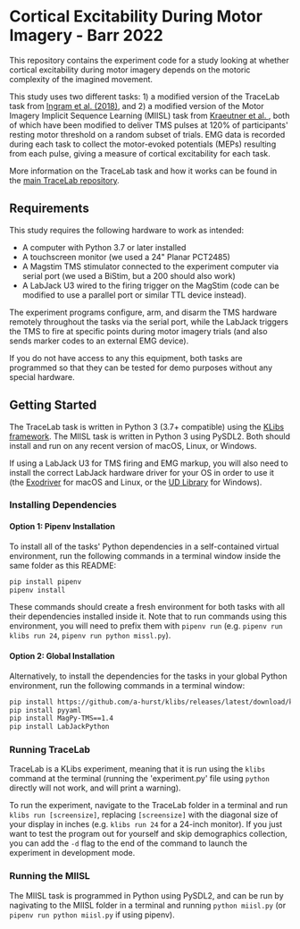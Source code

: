 # Cortical Excitability During Motor Imagery - Barr 2022

This repository contains the experiment code for a study looking at whether cortical excitability during motor imagery depends on the motoric complexity of the imagined movement.

This study uses two different tasks: 1) a modified version of the TraceLab task from [Ingram et al. (2018)](https://doi.org/10.1016/j.bbr.2018.10.030), and 2) a modified version of the Motor Imagery Implicit Sequence Learning (MIISL) task from [Kraeutner et al. ](https://dx.doi.org/10.1037/xhp0000148), both of which have been modified to deliver TMS pulses at 120% of participants' resting motor threshold on a random subset of trials. EMG data is recorded during each task to collect the motor-evoked potentials (MEPs) resulting from each pulse, giving a measure of cortical excitability for each task.

More information on the TraceLab task and how it works can be found in the [main TraceLab repository](https://github.com/LBRF/TraceLab).


## Requirements

This study requires the following hardware to work as intended:

* A computer with Python 3.7 or later installed
* A touchscreen monitor (we used a 24" Planar PCT2485)
* A Magstim TMS stimulator connected to the experiment computer via serial port (we used a BiStim, but a 200 should also work)
* A LabJack U3 wired to the firing trigger on the MagStim (code can be modified to use a parallel port or similar TTL device instead).

The experiment programs configure, arm, and disarm the TMS hardware remotely throughout the tasks via the serial port, while the LabJack triggers the TMS to fire at specific points during motor imagery trials (and also sends marker codes to an external EMG device).

If you do not have access to any this equipment, both tasks are programmed so that they can be tested for demo purposes without any special hardware.


## Getting Started

The TraceLab task is written in Python 3 (3.7+ compatible) using the [KLibs framework](https://github.com/a-hurst/klibs). The MIISL task is written in Python 3 using PySDL2. Both should install and run on any recent version of macOS, Linux, or Windows.

If using a LabJack U3 for TMS firing and EMG markup, you will also need to install the correct LabJack hardware driver for your OS in order to use it (the [Exodriver](https://labjack.com/pages/support?doc=/software-driver/installer-downloads/exodriver/) for macOS and Linux, or the [UD Library](https://labjack.com/pages/support?doc=/software-driver/ud-library/) for Windows).


### Installing Dependencies

#### Option 1: Pipenv Installation

To install all of the tasks' Python dependencies in a self-contained virtual environment, run the following commands in a terminal window inside the same folder as this README:

```bash
pip install pipenv
pipenv install
```
These commands should create a fresh environment for both tasks with all their dependencies installed inside it. Note that to run commands using this environment, you will need to prefix them with `pipenv run` (e.g. `pipenv run klibs run 24`, `pipenv run python missl.py`).

#### Option 2: Global Installation

Alternatively, to install the dependencies for the tasks in your global Python environment, run the following commands in a terminal window:

```bash
pip install https://github.com/a-hurst/klibs/releases/latest/download/klibs.tar.gz
pip install pyyaml
pip install MagPy-TMS==1.4
pip install LabJackPython
```

### Running TraceLab

TraceLab is a KLibs experiment, meaning that it is run using the `klibs` command at the terminal (running the 'experiment.py' file using `python` directly will not work, and will print a warning).

To run the experiment, navigate to the TraceLab folder in a terminal and run `klibs run [screensize]`,
replacing `[screensize]` with the diagonal size of your display in inches (e.g. `klibs run 24` for a 24-inch monitor). If you just want to test the program out for yourself and skip demographics collection, you can add the `-d` flag to the end of the command to launch the experiment in development mode.


### Running the MIISL

The MIISL task is programmed in Python using PySDL2, and can be run by nagivating to the MIISL folder in a terminal and running `python miisl.py` (or `pipenv run python miisl.py` if using pipenv).
